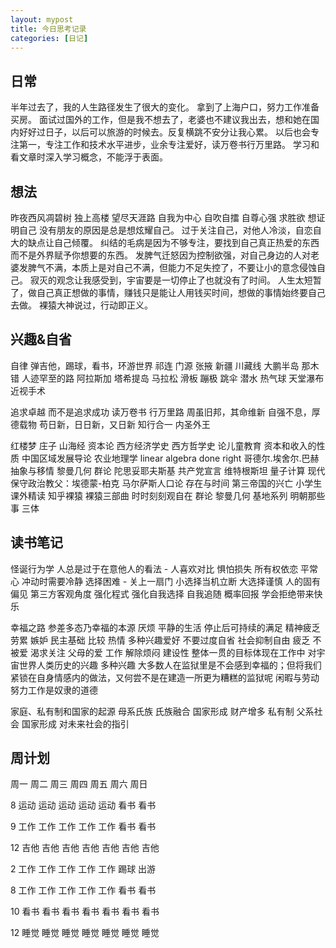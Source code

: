 ```yaml
---
layout: mypost
title: 今日思考记录
categories: [日记]
---
```


## 日常
半年过去了，我的人生路径发生了很大的变化。
拿到了上海户口，努力工作准备买房。
面试过国外的工作，但是我不想去了，老婆也不建议我出去，想和她在国内好好过日子，以后可以旅游的时候去。反复横跳不安分让我心累。
以后也会专注第一，专注工作和技术水平进步，业余专注爱好，读万卷书行万里路。
学习和看文章时深入学习概念，不能浮于表面。


## 想法
昨夜西风凋碧树 独上高楼 望尽天涯路
自我为中心 自吹自擂 自尊心强 求胜欲 想证明自己
没有朋友的原因是总是想炫耀自己。
过于关注自己，对他人冷淡，自恋自大的缺点让自己倾覆。
纠结的毛病是因为不够专注，要找到自己真正热爱的东西而不是外界赋予你想要的东西。
发脾气迁怒因为控制欲强，对自己身边的人对老婆发脾气不满，本质上是对自己不满，但能力不足失控了，不要让小的意念侵蚀自己。
寂灭的观念让我感受到，宇宙要是一切停止了也就没有了时间。
人生太短暂了，做自己真正想做的事情，赚钱只是能让人用钱买时间，想做的事情始终要自己去做。
裸猿大神说过，行动即正义。


## 兴趣&自省
自律
弹吉他，踢球，看书，环游世界
祁连 门源 张掖 新疆 川藏线 大鹏半岛
那木错 人迹罕至的路
阿拉斯加 塔希提岛
马拉松 滑板 蹦极 跳伞 潜水 热气球 天堂瀑布
近视手术

追求卓越 而不是追求成功
读万卷书 行万里路
周虽旧邦，其命维新
自强不息，厚德载物
苟日新，日日新，又日新
知行合一
内圣外王

红楼梦
庄子
山海经
资本论
西方经济学史
西方哲学史
论儿童教育
资本和收入的性质
中国区域发展导论
农业地理学
linear algebra done right
哥德尔.埃舍尔.巴赫
抽象与移情
黎曼几何
群论
陀思妥耶夫斯基
共产党宣言
维特根斯坦
量子计算
现代保守政治教父：埃德蒙-柏克
马尔萨斯人口论
存在与时间
第三帝国的兴亡
小学生课外精读
知乎裸猿
裸猿三部曲
时时刻刻观自在
群论 黎曼几何
基地系列
明朝那些事
三体


## 读书笔记
怪诞行为学
人总是过于在意他人的看法 - 人喜欢对比
惧怕损失 所有权依恋 平常心
冲动时需要冷静
选择困难 - 关上一扇门
小选择当机立断 大选择谨慎
人的固有偏见 第三方客观角度
强化程式 强化自我选择 自我追随 概率回报
学会拒绝带来快乐

幸福之路
参差多态乃幸福的本源
厌烦 平静的生活 停止后可持续的满足
精神疲乏 劳累
嫉妒 民主基础 比较
热情 多种兴趣爱好 不要过度自省 社会抑制自由 疲乏
不被爱 渴求关注
父母的爱
工作 解除烦闷 建设性 整体一贯的目标体现在工作中
对宇宙世界人类历史的兴趣 多种兴趣
大多数人在监狱里是不会感到幸福的；但将我们紧锁在自身情感内的做法，又何尝不是在建造一所更为糟糕的监狱呢
闲暇与劳动 努力工作是奴隶的道德

家庭、私有制和国家的起源
母系氏族 氏族融合 国家形成 财产增多 私有制 父系社会 国家形成
对未来社会的指引

## 周计划
   周一 周二 周三 周四 周五 周六 周日

8  运动 运动 运动 运动 运动 看书 看书

9  工作 工作 工作 工作 工作 看书 看书

12 吉他 吉他 吉他 吉他 吉他 吉他 吉他

2  工作 工作 工作 工作 工作 踢球 出游

8  工作 工作 工作 工作 工作 看书 看书

10 看书 看书 看书 看书 看书 看书 看书

12 睡觉 睡觉 睡觉 睡觉 睡觉 睡觉 睡觉
